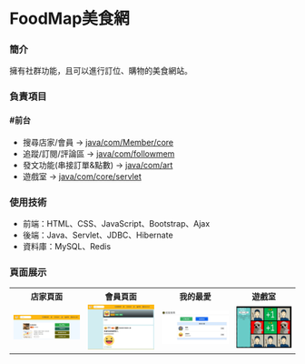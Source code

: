 # FoodMap美食網
### 簡介 
擁有社群功能，且可以進行訂位、購物的美食網站。 
### 負責項目  
#### #前台
* 搜尋店家/會員 -> [java/com/Member/core](https://github.com/alan60108789/CGA105G2-FoodMap/tree/master/CGA105G2/src/main/java/com/core)  
* 追蹤/訂閱/評論區 -> [java/com/followmem](https://github.com/alan60108789/CGA105G2-FoodMap/tree/master/CGA105G2/src/main/java/com/followmem)  
* 發文功能(串接訂單&點數) -> [java/com/art](https://github.com/alan60108789/CGA105G2-FoodMap/tree/master/CGA105G2/src/main/java/com/art)  
* 遊戲室 -> [java/com/core/servlet](https://github.com/alan60108789/CGA105G2-FoodMap/tree/master/CGA105G2/src/main/java/com/core/servlet)  
### 使用技術  
* 前端：HTML、CSS、JavaScript、Bootstrap、Ajax
* 後端：Java、Servlet、JDBC、Hibernate
* 資料庫：MySQL、Redis
### 頁面展示
<table>
<tr>
<th>店家頁面</th>
<th>會員頁面</th>
<th>我的最愛</th>
<th>遊戲室</th>
</tr>
<tr>
<td><img src="https://raw.githubusercontent.com/alan60108789/CGA105G2-FoodMap/master/CGA105G2/CGA105G2_Git/CGA105G2/target/m2e-wtp/web-resources/%E5%BA%97%E5%AE%B6%E5%9C%96%E7%89%87.JPG"></td>
<td><img src="https://raw.githubusercontent.com/alan60108789/CGA105G2-FoodMap/master/CGA105G2/CGA105G2_Git/CGA105G2/target/m2e-wtp/web-resources/%E6%9C%83%E5%93%A1%E9%A0%81%E9%9D%A2.JPG"></td>
<td><img src="https://raw.githubusercontent.com/alan60108789/CGA105G2-FoodMap/master/CGA105G2/CGA105G2_Git/CGA105G2/target/m2e-wtp/web-resources/%E8%BF%BD%E8%B9%A4%E5%90%8D%E5%96%AE.JPG"></td>
<td><img src="https://raw.githubusercontent.com/alan60108789/CGA105G2-FoodMap/master/CGA105G2/CGA105G2_Git/CGA105G2/target/m2e-wtp/web-resources/%E9%81%8A%E6%88%B2%E7%95%AB%E9%9D%A2.png"></td>
</tr>
</table>
